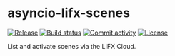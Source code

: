 # asyncio-lifx-scenes

[![Release](https://img.shields.io/github/v/release/djelibeybi/asyncio-lifx-scenes)](https://img.shields.io/github/v/release/djelibeybi/asyncio-lifx-scenes)
[![Build status](https://img.shields.io/github/actions/workflow/status/djelibeybi/asyncio-lifx-scenes/main.yml?branch=main)](https://github.com/djelibeybi/asyncio-lifx-scenes/actions/workflows/main.yml?query=branch%3Amain)
[![Commit activity](https://img.shields.io/github/commit-activity/m/djelibeybi/asyncio-lifx-scenes)](https://img.shields.io/github/commit-activity/m/djelibeybi/asyncio-lifx-scenes)
[![License](https://img.shields.io/github/license/djelibeybi/asyncio-lifx-scenes)](https://img.shields.io/github/license/djelibeybi/asyncio-lifx-scenes)

List and activate scenes via the LIFX Cloud.
